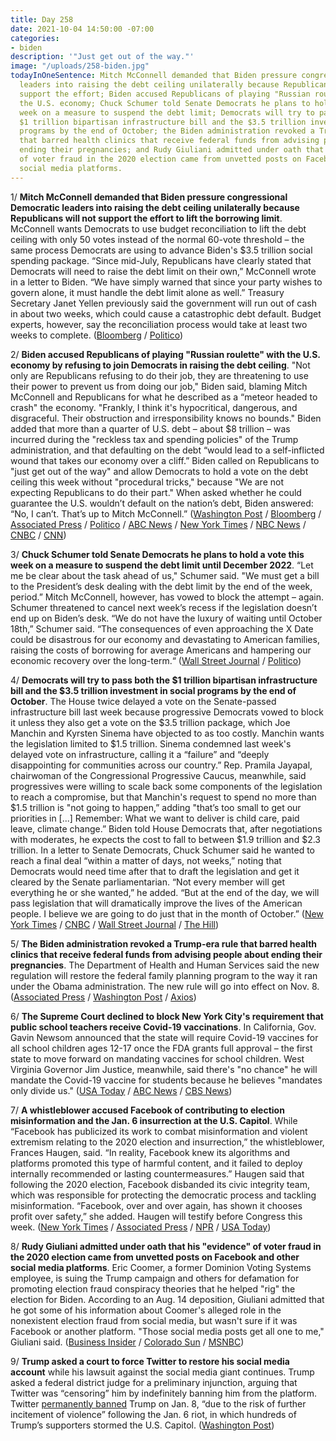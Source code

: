 ```yaml
---
title: Day 258
date: 2021-10-04 14:50:00 -07:00
categories:
- biden
description: '"Just get out of the way."'
image: "/uploads/258-biden.jpg"
todayInOneSentence: Mitch McConnell demanded that Biden pressure congressional Democratic
  leaders into raising the debt ceiling unilaterally because Republicans will not
  support the effort; Biden accused Republicans of playing "Russian roulette" with
  the U.S. economy; Chuck Schumer told Senate Democrats he plans to hold a vote this
  week on a measure to suspend the debt limit; Democrats will try to pass both the
  $1 trillion bipartisan infrastructure bill and the $3.5 trillion investment in social
  programs by the end of October; the Biden administration revoked a Trump-era rule
  that barred health clinics that receive federal funds from advising people about
  ending their pregnancies; and Rudy Giuliani admitted under oath that his "evidence"
  of voter fraud in the 2020 election came from unvetted posts on Facebook and other
  social media platforms.
---
```


1/ **Mitch McConnell demanded that Biden pressure congressional Democratic leaders into raising the debt ceiling unilaterally because Republicans will not support the effort to lift the borrowing limit**. McConnell wants Democrats to use budget reconciliation to lift the debt ceiling with only 50 votes instead of the normal 60-vote threshold – the same process Democrats are using to advance Biden's $3.5 trillion social spending package. “Since mid-July, Republicans have clearly stated that Democrats will need to raise the debt limit on their own,” McConnell wrote in a letter to Biden. “We have simply warned that since your party wishes to govern alone, it must handle the debt limit alone as well.” Treasury Secretary Janet Yellen previously said the government will run out of cash in about two weeks, which could cause a catastrophic debt default. Budget experts, however, say the reconciliation process would take at least two weeks to complete. ([Bloomberg](https://www.bloomberg.com/news/articles/2021-10-04/mcconnell-tells-biden-republicans-won-t-cooperate-on-debt-limit?srnd=premium) / [Politico](https://www.politico.com/news/2021/10/04/mcconnell-biden-connection-514901))

2/ **Biden accused Republicans of playing "Russian roulette" with the U.S. economy by refusing to join Democrats in raising the debt ceiling**. "Not only are Republicans refusing to do their job, they are threatening to use their power to prevent us from doing our job," Biden said, blaming Mitch McConnell and Republicans for what he described as a “meteor headed to crash" the economy. "Frankly, I think it's hypocritical, dangerous, and disgraceful. Their obstruction and irresponsibility knows no bounds." Biden added that more than a quarter of U.S. debt – about $8 trillion – was incurred during the "reckless tax and spending policies" of the Trump administration, and that defaulting on the debt “would lead to a self-inflicted wound that takes our economy over a cliff.” Biden called on Republicans to "just get out of the way" and allow Democrats to hold a vote on the debt ceiling this week without "procedural tricks," because "We are not expecting Republicans to do their part." When asked whether he could guarantee the U.S. wouldn’t default on the nation’s debt, Biden answered: “No, I can’t. That’s up to Mitch McConnell.” ([Washington Post](https://www.washingtonpost.com/us-policy/2021/10/04/biden-schumer-debt-ceiling/) / [Bloomberg](https://www.bloomberg.com/news/articles/2021-10-04/biden-warns-economy-at-risk-if-gop-continues-blocking-debt-limit?sref=MIBMEEoj) / [Associated Press](https://apnews.com/article/business-congress-janet-yellen-economy-financial-crisis-9ec6c2615fc3f9d6b6b70b032809d95b) / [Politico](https://www.politico.com/news/2021/10/04/biden-us-debt-limit-514993) / [ABC News](https://abcnews.go.com/Politics/biden-calls-republicans-refusing-raise-debt-ceiling/story?id=80394658) / [New York Times](https://www.nytimes.com/2021/10/04/business/biden-republicans-debt-limit.html) / [NBC News](https://www.nbcnews.com/politics/white-house/white-house-seeks-messaging-reset-spending-bill-n1280681) / [CNBC](https://www.cnbc.com/2021/10/04/biden-pushes-congress-to-raise-debt-limit-this-week-slams-gop.html) / [CNN](https://www.cnn.com/2021/10/04/politics/biden-debt-ceiling-remarks/index.html))

3/ **Chuck Schumer told Senate Democrats he plans to hold a vote this week on a measure to suspend the debt limit until December 2022**. “Let me be clear about the task ahead of us," Schumer said. "We must get a bill to the President’s desk dealing with the debt limit by the end of the week, period.” Mitch McConnell, however, has vowed to block the attempt – again. Schumer threatened to cancel next week’s recess if the legislation doesn’t end up on Biden’s desk. “We do not have the luxury of waiting until October 18th,” Schumer said. “The consequences of even approaching the X Date could be disastrous for our economy and devastating to American families, raising the costs of borrowing for average Americans and hampering our economic recovery over the long-term.“ ([Wall Street Journal](https://www.wsj.com/articles/schumer-urges-action-on-debt-ceiling-by-end-of-week-11633357108?mod=politics_lead_pos1) / [Politico](https://www.politico.com/news/2021/10/04/schumer-debt-limit-vote-515058))

4/ **Democrats will try to pass both the $1 trillion bipartisan infrastructure bill and the $3.5 trillion investment in social programs by the end of October**. The House twice delayed a vote on the Senate-passed infrastructure bill last week because progressive Democrats vowed to block it unless they also get a vote on the $3.5 trillion package, which Joe Manchin and Kyrsten Sinema have objected to as too costly. Manchin wants the legislation limited to $1.5 trillion. Sinema condemned last week's delayed vote on infrastructure, calling it a “failure” and “deeply disappointing for communities across our country.” Rep. Pramila Jayapal, chairwoman of the Congressional Progressive Caucus, meanwhile, said progressives were willing to scale back some components of the legislation to reach a compromise, but that Manchin's request to spend no more than $1.5 trillion is "not going to happen,” adding "that’s too small to get our priorities in \[...\] Remember: What we want to deliver is child care, paid leave, climate change.” Biden told House Democrats that, after negotiations with moderates, he expects the cost to fall to between $1.9 trillion and $2.3 trillion. In a letter to Senate Democrats, Chuck Schumer said he wanted to reach a final deal “within a matter of days, not weeks,” noting that Democrats would need time after that to draft the legislation and get it cleared by the Senate parliamentarian. “Not every member will get everything he or she wanted,” he added. “But at the end of the day, we will pass legislation that will dramatically improve the lives of the American people. I believe we are going to do just that in the month of October.” ([New York Times](https://www.nytimes.com/2021/10/03/us/politics/progressive-democrats-infrastructure-abortion.html) / [CNBC](https://www.cnbc.com/2021/10/04/schumer-aims-to-pass-biden-infrastructure-build-back-better-plans-in-october.html) / [Wall Street Journal](https://www.wsj.com/articles/democrats-weigh-cutting-programs-or-reducing-scope-to-trim-3-5-trillion-bill-11633273309?mod=politics_lead_pos2) / [The Hill](https://thehill.com/homenews/senate/575152-schumer-wants-deal-on-reconciliation-details-within-a-matter-of-days))

5/ **The Biden administration revoked a Trump-era rule that barred health clinics that receive federal funds from advising people about ending their pregnancies**. The Department of Health and Human Services said the new regulation will restore the federal family planning program to the way it ran under the Obama administration. The new rule will go into effect on Nov. 8. ([Associated Press](https://apnews.com/article/coronavirus-pandemic-lifestyle-business-health-1f1120c089788111296fe68dc5fc2826) / [Washington Post](https://www.washingtonpost.com/health/biden-administration-title-x-abortion/2021/10/04/33451c1a-223c-11ec-9309-b743b79abc59_story.html) / [Axios](https://www.axios.com/biden-trump-abortion-title-x-a8b3c085-4c01-4cf8-bcc7-c65099bf22c1.html))

6/ **The Supreme Court declined to block New York City's requirement that public school teachers receive Covid-19 vaccinations**. In California, Gov. Gavin Newsom announced that the state will require Covid-19 vaccines for all school children ages 12-17 once the FDA grants full approval – the first state to move forward on mandating vaccines for school children. West Virginia Governor Jim Justice, meanwhile, said there's "no chance" he will mandate the Covid-19 vaccine for students because he believes "mandates only divide us." ([USA Today](https://www.usatoday.com/story/news/politics/2021/10/01/supreme-court-allows-covid-vaccine-mandate-new-york-city-teachers/5953731001/) / [ABC News](https://abcnews.go.com/Politics/california-state-nation-require-vaccines-school-children/story?id=80353138) / [CBS News](https://www.cbsnews.com/news/covid-vaccine-mandate-students-jim-justice-west-virginia-governor/))

7/ **A whistleblower accused Facebook of contributing to election misinformation and the Jan. 6 insurrection at the U.S. Capitol**. While “Facebook has publicized its work to combat misinformation and violent extremism relating to the 2020 election and insurrection,” the whistleblower, Frances Haugen, said. “In reality, Facebook knew its algorithms and platforms promoted this type of harmful content, and it failed to deploy internally recommended or lasting countermeasures.” Haugen said that following the 2020 election, Facebook disbanded its civic integrity team, which was responsible for protecting the democratic process and tackling misinformation. “Facebook, over and over again, has shown it chooses profit over safety,” she added. Haugen will testify before Congress this week. ([New York Times](https://www.nytimes.com/2021/10/02/technology/whistle-blower-facebook-memo.html) / [Associated Press](https://apnews.com/article/facebook-whistleblower-frances-haugen-4a3640440769d9a241c47670facac213) / [NPR](https://www.npr.org/2021/10/04/1042921981/facebook-whistleblower-renewing-scrutiny-of-social-media-giant) / [USA Today](https://www.usatoday.com/story/tech/2021/10/04/facebook-whistleblower-frances-haugen-what-we-know/5993959001/))

8/ **Rudy Giuliani admitted under oath that his "evidence" of voter fraud in the 2020 election came from unvetted posts on Facebook and other social media platforms**. Eric Coomer, a former Dominion Voting Systems employee, is suing the Trump campaign and others for defamation for promoting election fraud conspiracy theories that he helped "rig" the election for Biden. According to an Aug. 14 deposition, Giuliani admitted that he got some of his information about Coomer's alleged role in the nonexistent election fraud from social media, but wasn't sure if it was Facebook or another platform. "Those social media posts get all one to me," Giuliani said. ([Business Insider](https://www.businessinsider.com/rudy-guiliani-says-he-got-election-fraud-evidence-from-facebook-2021-10) / [Colorado Sun](https://coloradosun.com/2021/09/24/giuliani-deposition-coomer-trump-campaign-lawsuit-joe-oltmann/) / [MSNBC](https://www.msnbc.com/rachel-maddow-show/court-case-giuliani-shed-new-light-big-lie-s-origins-n1280309))

9/ **Trump asked a court to force Twitter to restore his social media account** while his lawsuit against the social media giant continues. Trump asked a federal district judge for a preliminary injunction, arguing that Twitter was “censoring” him by indefinitely banning him from the platform. Twitter [permanently banned](https://whatthefuckjusthappenedtoday.com/2021/01/11/day-1453/#4-twitter-permanently-banned-trump-%E2%80%9C) Trump on Jan. 8, “due to the risk of further incitement of violence” following the Jan. 6 riot, in which hundreds of Trump’s supporters stormed the U.S. Capitol. ([Washington Post](https://www.washingtonpost.com/politics/2021/10/02/trump-twitter-ban-court-filing/))